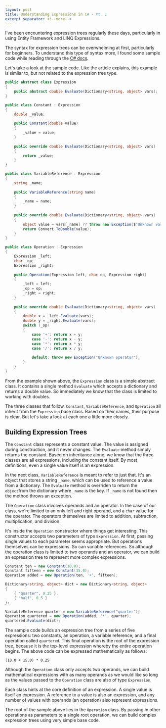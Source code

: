 ```yaml
---
layout: post
title: Understanding Expressions in C# - Pt. 1
excerpt_separator: <!--more-->
---
```


I've been encountering expression trees regularly these days, particularly in using Entity Framework and LINQ Expressions.<!--more--> 

The syntax for expression trees can be overwhelming at first, particularly for beginners. To understand this type of syntax more, I found some sample code while reading through the [C# docs](https://learn.microsoft.com/en-us/dotnet/csharp/tour-of-csharp/program-building-blocks#virtual-override-and-abstract-methods).

Let's take a look at the sample code. Like the article explains, this example is similar to, but not related to the expression tree type.

```cs
public abstract class Expression
{
    public abstract double Evaluate(Dictionary<string, object> vars);
}

public class Constant : Expression
{
    double _value;
    
    public Constant(double value)
    {
        _value = value;
    }
    
    public override double Evaluate(Dictionary<string, object> vars)
    {
        return _value;
    }
}

public class VariableReference : Expression
{
    string _name;
    
    public VariableReference(string name)
    {
        _name = name;
    }
    
    public override double Evaluate(Dictionary<string, object> vars)
    {
        object value = vars[_name] ?? throw new Exception($"Unknown variable: {_name}");
        return Convert.ToDouble(value);
    }
}

public class Operation : Expression
{
    Expression _left;
    char _op;
    Expression _right;
    
    public Operation(Expression left, char op, Expression right)
    {
        _left = left;
        _op = op;
        _right = right;
    }
    
    public override double Evaluate(Dictionary<string, object> vars)
    {
        double x = _left.Evaluate(vars);
        double y = _right.Evaluate(vars);
        switch (_op)
        {
            case '+': return x + y;
            case '-': return x - y;
            case '*': return x * y;
            case '/': return x / y;
            
            default: throw new Exception("Unknown operator");
        }
    }
}
```

From the example shown above, the `Expression` class is a simple abstract class. It contains a single method `Evaluate` which accepts a dictionary and returns a double value. So immediately we know that the class is limited to working with doubles.

The three classes that follow, `Constant`, `VariableReference`, and `Operation` all inherit from the `Expression` base class. Based on their names, their purpose is clear. But let's take a look at each one a little more closely.

## Building Expression Trees

The `Constant` class represents a constant value. The value is assigned during construction, and it never changes. The `Evaluate` method simply returns the constant. Based on inheritance alone, we know that the three classes are all expressions, including the constant itself. By most definitions, even a single value itself is an expression.

In the next class, `VariableReference` is meant to refer to just that. It's an object that stores a string `_name`, which can be used to reference a value from a dictionary. The `Evaluate` method is overriden to return the `object`from the dictionary where `_name` is the key. If `_name` is not found then the method throws an exception.

The `Operation` class involves operands and an operator. In the case of our class, we're limited to an only left and right operand, and a `char` value for the operator. The operators themselves are limited to addition, subtraction, multiplication, and division. 

It's inside the `Operation` constructor where things get interesting. This constructor accepts two parameters of type `Expression`. At first, passing single values to each parameter seems appropriate. But operations themselves can be expressions. So can variable references. So although the operation class is limited to two operands and an operator, we can build an expression tree to represent more complex expressions. 

```cs
Constant ten = new Constant(10.0);
Constant fifteen = new Constant(15.0);
Operation added = new Operation(ten, '+', fifteen);

Dictionary<string, object> dict = new Dictionary<string, object>
{
    { "quarter", 0.25 },
    { "half", 0.5 }
};

VariableReference quarter = new VariableReference("quarter");
Operation quartered = new Operation(added, '*', quarter);
quartered.Evaluate(dict);
```
The sample code builds an expression tree from a series of five expressions: two constants, an operation, a variable reference, and a final operation called `quartered`. This final operation is the root of the expression tree, because it is the top-level expression whereby the entire operation begins. The above code can be expressed mathematically as follows:
```
(10.0 + 15.0) * 0.25
```
Although the `Operation` class only accepts two operands, we can build mathematical expressions with as many operands as we would like so long as the values passed to the `Operation` class are also of type `Expression`. 

Each class hints at the core definition of an expression. A single value is itself an expression. A reference to a value is also an expression, and any number of values with operands (an operation) also represent expressions. 

The root of the sample above lies in the `Operation` class. By passing in other operations as parameters to a single root operation, we can build complex expression trees using very simple base code.

